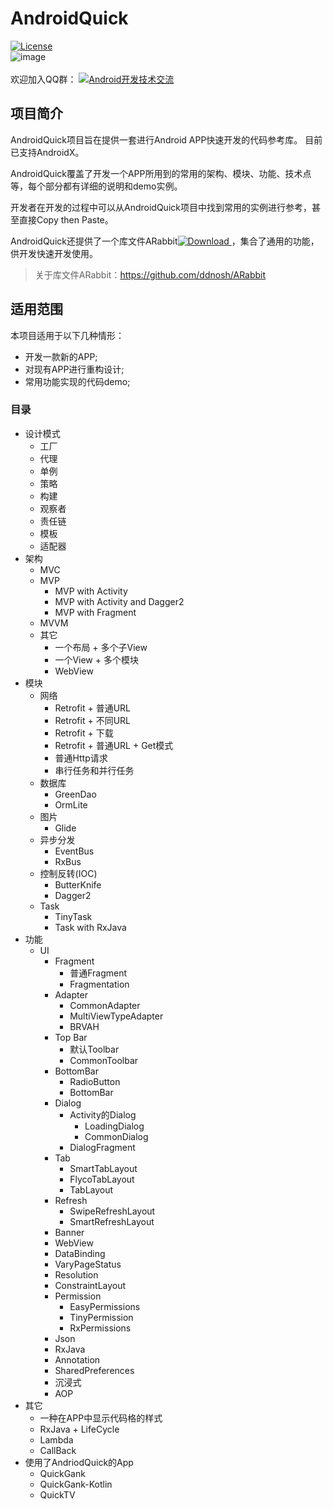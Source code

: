 # AndroidQuick
[![License](https://img.shields.io/badge/license-Apache%202-green.svg)](https://www.apache.org/licenses/LICENSE-2.0)  
![image](https://github.com/ddnosh/androidquick/blob/master/logo.png)  
<br />
欢迎加入QQ群：
<a target="_blank" href="//shang.qq.com/wpa/qunwpa?idkey=5867e988b85eecbb8c50bedab9810624fc017ce71098ae9394e7c935a4125281"><img border="0" src="http://pub.idqqimg.com/wpa/images/group.png" alt="Android开发技术交流" title="Android开发技术交流"></a>

## 项目简介
AndroidQuick项目旨在提供一套进行Android APP快速开发的代码参考库。 目前已支持AndroidX。  

AndroidQuick覆盖了开发一个APP所用到的常用的架构、模块、功能、技术点等，每个部分都有详细的说明和demo实例。  

开发者在开发的过程中可以从AndroidQuick项目中找到常用的实例进行参考，甚至直接Copy then Paste。  

AndroidQuick还提供了一个库文件ARabbit[![Download](https://api.bintray.com/packages/ddnosh/maven/androidquick/images/download.svg) ](https://bintray.com/ddnosh/maven/androidquick/_latestVersion) ，集合了通用的功能，供开发快速开发使用。  

> 关于库文件ARabbit：https://github.com/ddnosh/ARabbit

## 适用范围
本项目适用于以下几种情形：
- 开发一款新的APP;
- 对现有APP进行重构设计;
- 常用功能实现的代码demo;

### 目录
- 设计模式
  - 工厂
  - 代理
  - 单例
  - 策略
  - 构建
  - 观察者
  - 责任链
  - 模板
  - 适配器
- 架构
  - MVC
  - MVP
    - MVP with Activity
    - MVP with Activity and Dagger2
    - MVP with Fragment
  - MVVM
  - 其它
    - 一个布局 + 多个子View
    - 一个View + 多个模块
    - WebView
- 模块
  - 网络
    - Retrofit + 普通URL
    - Retrofit + 不同URL
    - Retrofit + 下载
    - Retrofit + 普通URL + Get模式
    - 普通Http请求
    - 串行任务和并行任务
  - 数据库
    - GreenDao
    - OrmLite
  - 图片
    - Glide
  - 异步分发
    - EventBus
    - RxBus
  - 控制反转(IOC)
    - ButterKnife
    - Dagger2
  - Task
    - TinyTask
    - Task with RxJava
- 功能
  - UI
    - Fragment
      - 普通Fragment
      - Fragmentation
    - Adapter
      - CommonAdapter
      - MultiViewTypeAdapter
      - BRVAH
    - Top Bar
      - 默认Toolbar
      - CommonToolbar
    - BottomBar
      - RadioButton
      - BottomBar
    - Dialog
      - Activity的Dialog
        - LoadingDialog
        - CommonDialog
      - DialogFragment
    - Tab
      - SmartTabLayout
      - FlycoTabLayout
      - TabLayout
    - Refresh
      - SwipeRefreshLayout
      - SmartRefreshLayout
    - Banner
    - WebView
    - DataBinding
    - VaryPageStatus
    - Resolution
    - ConstraintLayout
    - Permission
      - EasyPermissions
      - TinyPermission
      - RxPermissions
    - Json
    - RxJava
    - Annotation
    - SharedPreferences
    - 沉浸式
    - AOP
- 其它
  - 一种在APP中显示代码格的样式
  - RxJava + LifeCycle
  - Lambda
  - CallBack
- 使用了AndriodQuick的App
  - QuickGank
  - QuickGank-Kotlin
  - QuickTV
    
    

